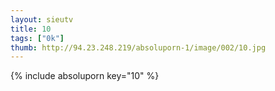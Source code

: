 ```yaml
--- 
layout: sieutv
title: 10
tags: ["0k"]
thumb: http://94.23.248.219/absoluporn-1/image/002/10.jpg
---
```

{% include absoluporn key="10" %} 
